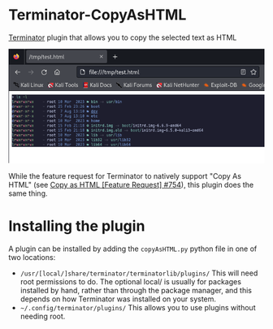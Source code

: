 # Terminator-CopyAsHTML
[Terminator](https://github.com/gnome-terminator/terminator) plugin that allows you to copy the selected text as HTML

![Screenshot](images/Screenshot_Firefox.png)

While the feature request for Terminator to natively support "Copy As HTML" (see [Copy as HTML [Feature Request] #754](https://github.com/gnome-terminator/terminator/issues/754)), this plugin does the same thing.

# Installing the plugin
A plugin can be installed by adding the `copyAsHTML.py` python file in one of two locations:

- `/usr/[local/]share/terminator/terminatorlib/plugins/`
This will need root permissions to do. The optional local/ is usually for packages installed by hand, rather than through the package manager, and this depends on how Terminator was installed on your system.
- `~/.config/terminator/plugins/`
This allows you to use plugins without needing root.
